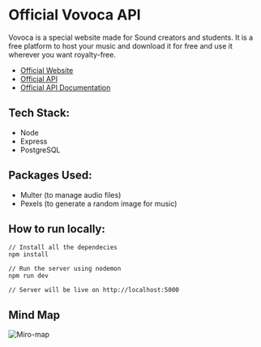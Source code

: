 # Official Vovoca API


Vovoca is a special website made for Sound creators and students. It is a free platform to host your music and download it for free and use it wherever you want royalty-free.

- [Official Website](https://vovoca.vercel.app)
- [Official API](https://vovoca.herokuapp.com/) 
- [Official API Documentation](https://kaustubh229.gitbook.io/vovoca/) 

## Tech Stack:
- Node
- Express
- PostgreSQL

## Packages Used:
- Multer (to manage audio files)
- Pexels (to generate a random image for music)

## How to run locally:
```
// Install all the dependecies
npm install

// Run the server using nodemon
npm run dev 

// Server will be live on http://localhost:5000
```

## Mind Map
![Miro-map](https://i.imgur.com/9ikNTi9.jpeg)